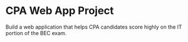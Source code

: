 # CPA Web App Project

Build a web application that helps CPA candidates score highly on the IT
portion of the BEC exam.
